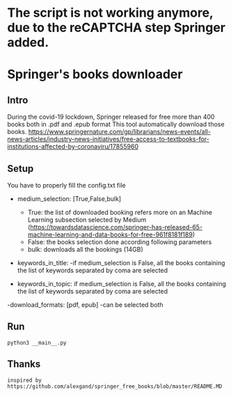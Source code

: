 # The script is not working anymore, due to the reCAPTCHA step Springer added.

# Springer's books downloader

## Intro
During the covid-19 lockdown, Springer released for free more than 400 books both in .pdf and .epub format
This tool automatically download those books.
https://www.springernature.com/gp/librarians/news-events/all-news-articles/industry-news-initiatives/free-access-to-textbooks-for-institutions-affected-by-coronaviru/17855960


## Setup
You have to properly fill the config.txt file
- medium_selection: [True,False,bulk]
    - True: the list of downloaded booking refers more on an Machine Learning subsection selected by Medium (https://towardsdatascience.com/springer-has-released-65-machine-learning-and-data-books-for-free-961f8181f189)
    - False: the books selection done according following parameters
    - bulk: downloads all the bookings (14GB)

- keywords_in_title:
    -if medium_selection is False, all the books containing the list of keywords separated by coma are selected

- keywords_in_topic:
    if medium_selection is False, all the books containing the list of keywords separated by coma are selected

-download_formats: [pdf, epub]
    -can be selected both

## Run
    python3 __main__.py

## Thanks
    inspired by https://github.com/alexgand/springer_free_books/blob/master/README.MD

